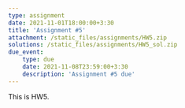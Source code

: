 ```yaml
---
type: assignment
date: 2021-11-01T18:00:00+3:30
title: 'Assignment #5'
attachment: /static_files/assignments/HW5.zip
solutions: /static_files/assignments/HW5_sol.zip
due_event: 
    type: due
    date: 2021-11-08T23:59:00+3:30
    description: 'Assignment #5 due'
---
```

This is HW5.

